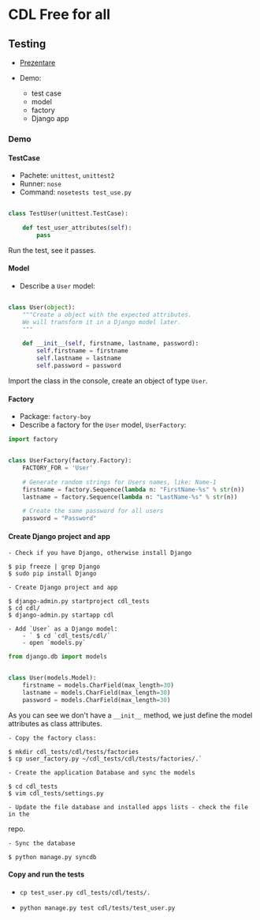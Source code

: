 # CDL Free for all

## Testing 

 - [Prezentare]()
 - Demo:

    - test case
    - model
    - factory
    - Django app

### Demo

#### TestCase
  - Pachete: `unittest`, `unittest2`
  - Runner: `nose`
  - Command: `nosetests test_use.py`


```python

class TestUser(unittest.TestCase):

    def test_user_attributes(self):
        pass
```

Run the test, see it passes.

#### Model
   - Describe a `User` model:

```python

class User(object):
    """Create a object with the expected attributes.
    We will transform it in a Django model later.
    """

    def __init__(self, firstname, lastname, password):
        self.firstname = firstname
        self.lastname = lastname
        self.password = password

```

Import the class in the console, create an object of type `User`.

#### Factory
   - Package: `factory-boy`
   - Describe a factory for the `User` model, `UserFactory`:

```python
import factory


class UserFactory(factory.Factory):
    FACTORY_FOR = 'User'

    # Generate random strings for Users names, like: Name-1
    firstname = factory.Sequence(lambda n: "FirstName-%s" % str(n))
    lastname = factory.Sequence(lambda n: "LastName-%s" % str(n))

    # Create the same password for all users
    password = "Password"
```

#### Create Django project and app
    - Check if you have Django, otherwise install Django

```
$ pip freeze | grep Django
$ sudo pip install Django
```

    - Create Django project and app

```
$ django-admin.py startproject cdl_tests
$ cd cdl/
$ django-admin.py startapp cdl
```
    - Add `User` as a Django model:
        - ` $ cd `cdl_tests/cdl/`
        - open `models.py`

```python
from django.db import models


class User(models.Model):
    firstname = models.CharField(max_length=30)
    lastname = models.CharField(max_length=30)
    password = models.CharField(max_length=30)

```

As you can see we don't have a `__init__` method, we just define the model
attributes as class attributes.

    - Copy the factory class:

```
$ mkdir cdl_tests/cdl/tests/factories
$ cp user_factory.py ~/cdl_tests/cdl/tests/factories/.`
```
    
    - Create the application Database and sync the models

```
$ cd cdl_tests
$ vim cdl_tests/settings.py
```
    - Update the file database and installed apps lists - check the file in the
repo.

    - Sync the database

```$ python manage.py syncdb```


#### Copy and run the tests

 - ```cp test_user.py cdl_tests/cdl/tests/.```

 - ```python manage.py test cdl/tests/test_user.py```



